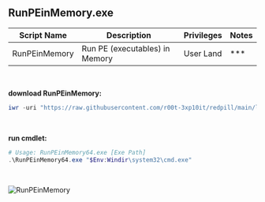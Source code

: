 ## RunPEinMemory.exe

|Script Name|Description|Privileges|Notes|
|---|---|---|---|
|RunPEinMemory|Run PE (executables) in Memory|User Land|\*\*\*|

<br />

**download RunPEinMemory:**
```powershell
iwr -uri "https://raw.githubusercontent.com/r00t-3xp10it/redpill/main/lib/RunPEinMemory/RunPEinMemory64.exe" -OutFile "RunPEinMemory64.exe"
```

<br />

**run cmdlet:**
```powershell
# Usage: RunPEinMemory64.exe [Exe Path]
.\RunPEinMemory64.exe "$Env:Windir\system32\cmd.exe"
```

<br />

![RunPEinMemory](https://user-images.githubusercontent.com/23490060/219485634-5b594ed8-5223-43d7-9651-b2deea5b8854.png)
